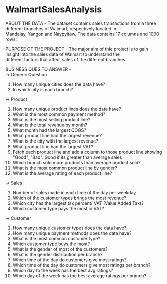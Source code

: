# WalmartSalesAnalysis<Br>

ABOUT THE DATA -  The dataset contains sales transactions from a three different branches of Walmart, respectively located in <Br>
                  Mandalay, Yangon and Naypyitaw. The data contains 17 columns and 1000 rows: <Br>

PURPOSE OF THE PROJECT - The major aim of thie project is to gain insight into the sales data of Walmart to understand the <Br> different factors that affect sales of the different branches. <Br>

BUSINESS QUES TO ANSWER - <Br>
&rarr;</h2> Generic Question <Br>
1. How many unique cities does the data have? <Br>
2. In which city is each branch? <Br>

&rarr;</h2> Product <Br>
1. How many unique product lines does the data have? <Br>
2. What is the most common payment method? <Br>
3. What is the most selling product line? <Br>
4. What is the total revenue by month? <Br>
5. What month had the largest COGS? <Br>
6. What product line had the largest revenue? <Br>
7. What is the city with the largest revenue? <Br>
8. What product line had the largest VAT? <Br>
9. Fetch each product line and add a column to those product line showing "Good", "Bad". Good if its greater than average sales <Br>
10. Which branch sold more products than average product sold? <Br>
11. What is the most common product line by gender? <Br>
12. What is the average rating of each product line? <Br>

&rarr;</h2> Sales <Br>
1. Number of sales made in each time of the day per weekday <Br>
2. Which of the customer types brings the most revenue? <Br>
3. Which city has the largest tax percent/ VAT (Value Added Tax)? <Br>
4. Which customer type pays the most in VAT? <Br>

&rarr;</h2> Customer <Br>
1. How many unique customer types does the data have? <Br>
2. How many unique payment methods does the data have? <Br>
3. What is the most common customer type? <Br>
4. Which customer type buys the most? <Br>
5. What is the gender of most of the customers? <Br>
6. What is the gender distribution per branch? <Br>
7. Which time of the day do customers give most ratings? <Br>
8. Which time of the day do customers give most ratings per branch? <Br>
9. Which day fo the week has the best avg ratings? <Br>
10. Which day of the week has the best average ratings per branch? <Br>




